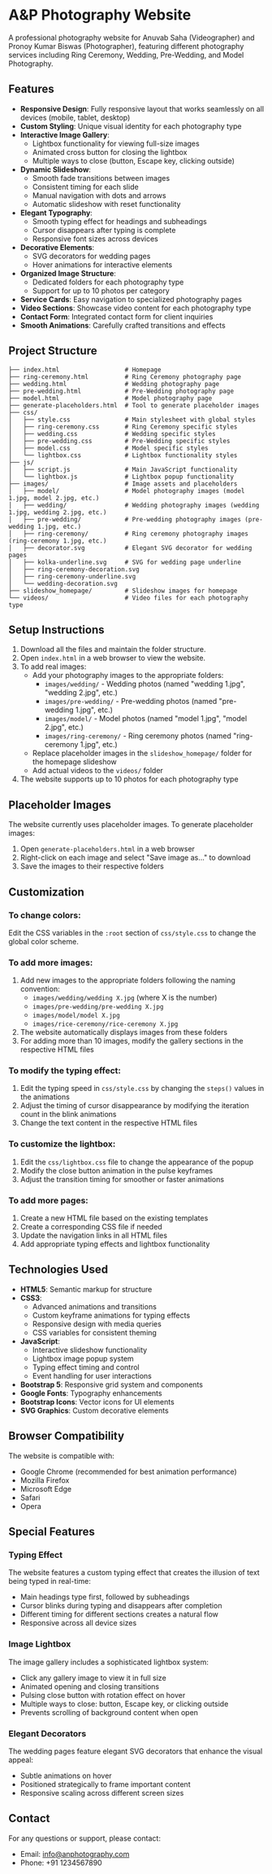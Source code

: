 # A&P Photography Website

A professional photography website for Anuvab Saha (Videographer) and Pronoy Kumar Biswas (Photographer), featuring different photography services including Ring Ceremony, Wedding, Pre-Wedding, and Model Photography.

## Features

- **Responsive Design**: Fully responsive layout that works seamlessly on all devices (mobile, tablet, desktop)
- **Custom Styling**: Unique visual identity for each photography type
- **Interactive Image Gallery**: 
  - Lightbox functionality for viewing full-size images
  - Animated cross button for closing the lightbox
  - Multiple ways to close (button, Escape key, clicking outside)
- **Dynamic Slideshow**:
  - Smooth fade transitions between images
  - Consistent timing for each slide
  - Manual navigation with dots and arrows
  - Automatic slideshow with reset functionality
- **Elegant Typography**:
  - Smooth typing effect for headings and subheadings
  - Cursor disappears after typing is complete
  - Responsive font sizes across devices
- **Decorative Elements**:
  - SVG decorators for wedding pages
  - Hover animations for interactive elements
- **Organized Image Structure**:
  - Dedicated folders for each photography type
  - Support for up to 10 photos per category
- **Service Cards**: Easy navigation to specialized photography pages
- **Video Sections**: Showcase video content for each photography type
- **Contact Form**: Integrated contact form for client inquiries
- **Smooth Animations**: Carefully crafted transitions and effects

## Project Structure

```
├── index.html                  # Homepage
├── ring-ceremony.html          # Ring Ceremony photography page
├── wedding.html                # Wedding photography page
├── pre-wedding.html            # Pre-Wedding photography page
├── model.html                  # Model photography page
├── generate-placeholders.html  # Tool to generate placeholder images
├── css/
│   ├── style.css               # Main stylesheet with global styles
│   ├── ring-ceremony.css       # Ring Ceremony specific styles
│   ├── wedding.css             # Wedding specific styles
│   ├── pre-wedding.css         # Pre-Wedding specific styles
│   ├── model.css               # Model specific styles
│   └── lightbox.css            # Lightbox functionality styles
├── js/
│   ├── script.js               # Main JavaScript functionality
│   └── lightbox.js             # Lightbox popup functionality
├── images/                     # Image assets and placeholders
│   ├── model/                  # Model photography images (model 1.jpg, model 2.jpg, etc.)
│   ├── wedding/                # Wedding photography images (wedding 1.jpg, wedding 2.jpg, etc.)
│   ├── pre-wedding/            # Pre-wedding photography images (pre-wedding 1.jpg, etc.)
│   ├── ring-ceremony/          # Ring ceremony photography images (ring-ceremony 1.jpg, etc.)
│   ├── decorator.svg           # Elegant SVG decorator for wedding pages
│   ├── kolka-underline.svg     # SVG for wedding page underline
│   ├── ring-ceremony-decoration.svg
│   ├── ring-ceremony-underline.svg
│   └── wedding-decoration.svg
├── slideshow_homepage/         # Slideshow images for homepage
└── videos/                     # Video files for each photography type
```

## Setup Instructions

1. Download all the files and maintain the folder structure.
2. Open `index.html` in a web browser to view the website.
3. To add real images:
   - Add your photography images to the appropriate folders:
     - `images/wedding/` - Wedding photos (named "wedding 1.jpg", "wedding 2.jpg", etc.)
     - `images/pre-wedding/` - Pre-wedding photos (named "pre-wedding 1.jpg", etc.)
     - `images/model/` - Model photos (named "model 1.jpg", "model 2.jpg", etc.)
     - `images/ring-ceremony/` - Ring ceremony photos (named "ring-ceremony 1.jpg", etc.)
   - Replace placeholder images in the `slideshow_homepage/` folder for the homepage slideshow
   - Add actual videos to the `videos/` folder
4. The website supports up to 10 photos for each photography type

## Placeholder Images

The website currently uses placeholder images. To generate placeholder images:

1. Open `generate-placeholders.html` in a web browser
2. Right-click on each image and select "Save image as..." to download
3. Save the images to their respective folders

## Customization

### To change colors:

Edit the CSS variables in the `:root` section of `css/style.css` to change the global color scheme.

### To add more images:

1. Add new images to the appropriate folders following the naming convention:
   - `images/wedding/wedding X.jpg` (where X is the number)
   - `images/pre-wedding/pre-wedding X.jpg`
   - `images/model/model X.jpg`
   - `images/rice-ceremony/rice-ceremony X.jpg`
2. The website automatically displays images from these folders
3. For adding more than 10 images, modify the gallery sections in the respective HTML files

### To modify the typing effect:

1. Edit the typing speed in `css/style.css` by changing the `steps()` values in the animations
2. Adjust the timing of cursor disappearance by modifying the iteration count in the blink animations
3. Change the text content in the respective HTML files

### To customize the lightbox:

1. Edit the `css/lightbox.css` file to change the appearance of the popup
2. Modify the close button animation in the pulse keyframes
3. Adjust the transition timing for smoother or faster animations

### To add more pages:

1. Create a new HTML file based on the existing templates
2. Create a corresponding CSS file if needed
3. Update the navigation links in all HTML files
4. Add appropriate typing effects and lightbox functionality

## Technologies Used

- **HTML5**: Semantic markup for structure
- **CSS3**: 
  - Advanced animations and transitions
  - Custom keyframe animations for typing effects
  - Responsive design with media queries
  - CSS variables for consistent theming
- **JavaScript**: 
  - Interactive slideshow functionality
  - Lightbox image popup system
  - Typing effect timing and control
  - Event handling for user interactions
- **Bootstrap 5**: Responsive grid system and components
- **Google Fonts**: Typography enhancements
- **Bootstrap Icons**: Vector icons for UI elements
- **SVG Graphics**: Custom decorative elements

## Browser Compatibility

The website is compatible with:
- Google Chrome (recommended for best animation performance)
- Mozilla Firefox
- Microsoft Edge
- Safari
- Opera

## Special Features

### Typing Effect
The website features a custom typing effect that creates the illusion of text being typed in real-time:
- Main headings type first, followed by subheadings
- Cursor blinks during typing and disappears after completion
- Different timing for different sections creates a natural flow
- Responsive across all device sizes

### Image Lightbox
The image gallery includes a sophisticated lightbox system:
- Click any gallery image to view it in full size
- Animated opening and closing transitions
- Pulsing close button with rotation effect on hover
- Multiple ways to close: button, Escape key, or clicking outside
- Prevents scrolling of background content when open

### Elegant Decorators
The wedding pages feature elegant SVG decorators that enhance the visual appeal:
- Subtle animations on hover
- Positioned strategically to frame important content
- Responsive scaling across different screen sizes

## Contact

For any questions or support, please contact:
- Email: info@anphotography.com
- Phone: +91 1234567890

